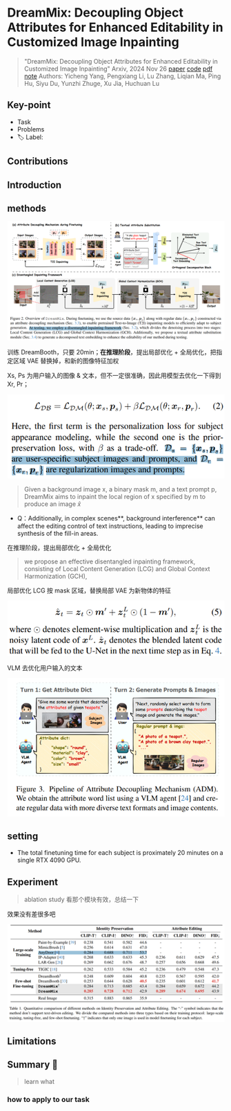# DreamMix: Decoupling Object Attributes for Enhanced Editability in Customized Image Inpainting

> "DreamMix: Decoupling Object Attributes for Enhanced Editability in Customized Image Inpainting" Arxiv, 2024 Nov 26
> [paper](http://arxiv.org/abs/2411.17223v1) [code](https://github.com/mycfhs/DreamMix.) [pdf](./2024_11_Arxiv_DreamMix--Decoupling-Object-Attributes-for-Enhanced-Editability-in-Customized-Image-Inpainting.pdf) [note](./2024_11_Arxiv_DreamMix--Decoupling-Object-Attributes-for-Enhanced-Editability-in-Customized-Image-Inpainting_Note.md)
> Authors: Yicheng Yang, Pengxiang Li, Lu Zhang, Liqian Ma, Ping Hu, Siyu Du, Yunzhi Zhuge, Xu Jia, Huchuan Lu

## Key-point

- Task
- Problems
- :label: Label:

## Contributions

## Introduction

## methods

![fig2](docs/2024_11_Arxiv_DreamMix--Decoupling-Object-Attributes-for-Enhanced-Editability-in-Customized-Image-Inpainting_Note/fig2.png)

训练 DreamBooth，只要 20min；**在推理阶段**，提出局部优化 + 全局优化，把指定区域 VAE 替换掉，和新的图像特征加权





Xs, Ps 为用户输入的图像 & 文本，但不一定很准确，因此用模型去优化一下得到 Xr, Pr；

![eq2](docs/2024_11_Arxiv_DreamMix--Decoupling-Object-Attributes-for-Enhanced-Editability-in-Customized-Image-Inpainting_Note/eq2.png)



> Given a background image x, a binary mask m, and a text prompt p, DreamMix aims to inpaint the local region of x specified by m to produce an image $\hat{x}$



- Q：Additionally, in complex scenes**, background interference** can affect the editing control of text instructions, leading to imprecise synthesis of the fill-in areas.

在推理阶段，提出局部优化 + 全局优化

> we propose an effective disentangled inpainting framework, consisting of Local Content Generation (LCG) and Global Context Harmonization (GCH), 

局部优化 LCG 按 mask 区域，替换局部 VAE 为新物体的特征

![image-20241211214422147](docs/2024_11_Arxiv_DreamMix--Decoupling-Object-Attributes-for-Enhanced-Editability-in-Customized-Image-Inpainting_Note/image-20241211214422147.png)



VLM 去优化用户输入的文本

![fig3](docs/2024_11_Arxiv_DreamMix--Decoupling-Object-Attributes-for-Enhanced-Editability-in-Customized-Image-Inpainting_Note/fig3.png)



## setting

-  The total finetuning time for each subject is proximately 20 minutes on a single RTX 4090 GPU. 

## Experiment

> ablation study 看那个模块有效，总结一下

效果没有差很多吧

![tb1](docs/2024_11_Arxiv_DreamMix--Decoupling-Object-Attributes-for-Enhanced-Editability-in-Customized-Image-Inpainting_Note/tb1.png)



## Limitations

## Summary :star2:

> learn what

### how to apply to our task

